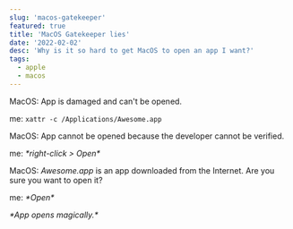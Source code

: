 ```yaml
---
slug: 'macos-gatekeeper'
featured: true
title: 'MacOS Gatekeeper lies'
date: '2022-02-02'
desc: 'Why is it so hard to get MacOS to open an app I want?'
tags:
  - apple
  - macos
---
```


MacOS: App is damaged and can't be opened.

me: `xattr -c /Applications/Awesome.app`

MacOS: App cannot be opened because the developer cannot be verified.

me: *\*right-click > Open\**

MacOS: *Awesome.app* is an app downloaded from the Internet. 
Are you sure you want to open it?

me: *\*Open\**

*\*App opens magically.\**
